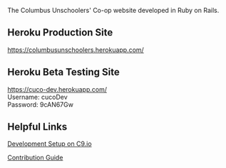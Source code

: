 The Columbus Unschoolers' Co-op website developed in Ruby on Rails.

## Heroku Production Site

<https://columbusunschoolers.herokuapp.com/>  

## Heroku Beta Testing Site

<https://cuco-dev.herokuapp.com/>  
Username: cucoDev  
Password: 9cAN67Gw

## Helpful Links
[Development Setup on C9.io](https://gitlab.com/cuco/cuco-rails-site/wikis/development-setup)

[Contribution Guide](https://gitlab.com/cuco/cuco-rails-site/blob/master/CONTRIBUTING.md)